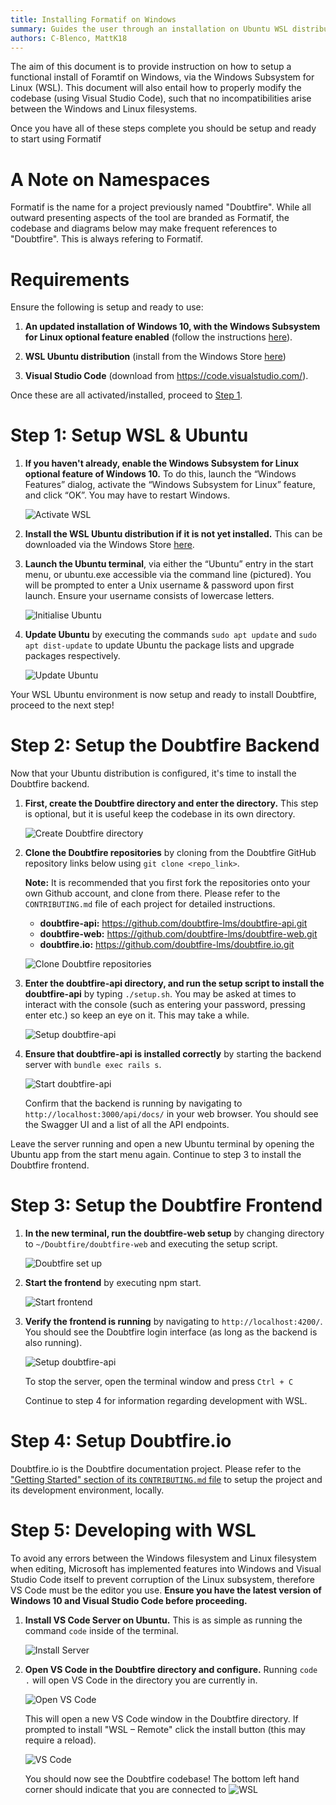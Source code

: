 ```yaml
---
title: Installing Formatif on Windows
summary: Guides the user through an installation on Ubuntu WSL distribution
authors: C-Blenco, MattK18
---
```


The aim of this document is to provide instruction on how to setup a functional install of Foramtif on Windows, via the
Windows Subsystem for Linux (WSL). This document will also entail how to properly modify the codebase (using Visual
Studio Code), such that no incompatibilities arise between the Windows and Linux filesystems.

Once you have all of these steps complete you should be setup and ready to start using Formatif

# A Note on Namespaces

Formatif is the name for a project previously named "Doubtfire". While all outward presenting aspects of the tool are branded as Formatif, the codebase and diagrams below may make frequent references to "Doubtfire". This is always refering to Formatif.

# Requirements

Ensure the following is setup and ready to use:

1. **An updated installation of Windows 10, with the Windows Subsystem for Linux optional feature enabled** (follow the
   instructions [here](https://docs.microsoft.com/en-us/windows/wsl/install-win10)).

1. **WSL Ubuntu distribution** (install from the Windows Store
   [here](https://www.microsoft.com/en-au/p/ubuntu/9nblggh4msv6))

1. **Visual Studio Code** (download from <https://code.visualstudio.com/>).

Once these are all activated/installed, proceed to [Step 1](./step-1).

# Step 1: Setup WSL & Ubuntu

1. **If you haven't already, enable the Windows Subsystem for Linux optional feature of Windows 10.** To do this, launch
   the “Windows Features” dialog, activate the “Windows Subsystem for Linux” feature, and click “OK”. You may have to
   restart Windows.

   ![Activate WSL](/guides/installation-windows/activate_wsl.png)

2. **Install the WSL Ubuntu distribution if it is not yet installed.** This can be downloaded via the Windows Store
   [here](https://www.microsoft.com/store/productId/9NBLGGH4MSV6).

3. **Launch the Ubuntu terminal**, via either the “Ubuntu” entry in the start menu, or ubuntu.exe accessible via the
   command line (pictured). You will be prompted to enter a Unix username & password upon first launch. Ensure your
   username consists of lowercase letters.

   ![Initialise Ubuntu](/guides/installation-windows/ubuntu_initial.png)

4. **Update Ubuntu** by executing the commands `sudo apt update` and `sudo apt dist-update` to update Ubuntu the package
   lists and upgrade packages respectively.

   ![Update Ubuntu](/guides/installation-windows/ubuntu_update.png)

Your WSL Ubuntu environment is now setup and ready to install Doubtfire, proceed to the next step!

# Step 2: Setup the Doubtfire Backend

Now that your Ubuntu distribution is configured, it's time to install the Doubtfire backend.

1.  **First, create the Doubtfire directory and enter the directory.** This step is optional, but it is useful keep the
    codebase in its own directory.

    ![Create Doubtfire directory](/guides/installation-windows/doubtfire_directory.png)

2.  **Clone the Doubtfire repositories** by cloning from the Doubtfire GitHub repository links below using
    `git clone <repo_link>`.

    **Note:** It is recommended that you first fork the repositories onto your own Github account, and clone from there.
    Please refer to the `CONTRIBUTING.md` file of each project for detailed instructions.

    - **doubtfire-api:** <https://github.com/doubtfire-lms/doubtfire-api.git>
    - **doubtfire-web:** <https://github.com/doubtfire-lms/doubtfire-web.git>
    - **doubtfire.io:** <https://github.com/doubtfire-lms/doubtfire.io.git>

    ![Clone Doubtfire repositories](/guides/installation-windows/doubtfire_clone.png)

3.  **Enter the doubtfire-api directory, and run the setup script to install the doubtfire-api** by typing `./setup.sh`.
    You may be asked at times to interact with the console (such as entering your password, pressing enter etc.) so keep
    an eye on it. This may take a while.

    ![Setup doubtfire-api](/guides/installation-windows/api_setup.png)

4.  **Ensure that doubtfire-api is installed correctly** by starting the backend server with `bundle exec rails s`.

    ![Start doubtfire-api](/guides/installation-windows/api_test.png)

    Confirm that the backend is running by navigating to `http://localhost:3000/api/docs/` in your web browser. You
    should see the Swagger UI and a list of all the API endpoints.

Leave the server running and open a new Ubuntu terminal by opening the Ubuntu app from the start menu again. Continue to
step 3 to install the Doubtfire frontend.

# Step 3: Setup the Doubtfire Frontend

1. **In the new terminal, run the doubtfire-web setup** by changing directory to `~/Doubtfire/doubtfire-web` and
   executing the setup script.

   ![Doubtfire set up](/guides/installation-windows/Doubtfire_one.png)

2. **Start the frontend** by executing npm start.

   ![Start frontend](/guides/installation-windows/doubtfire_two.png)

3. **Verify the frontend is running** by navigating to `http://localhost:4200/`. You should see the Doubtfire login
   interface (as long as the backend is also running).

   ![Setup doubtfire-api](/guides/installation-windows/doubtfire_three.png)

   To stop the server, open the terminal window and press `Ctrl + C`

   Continue to step 4 for information regarding development with WSL.

# Step 4: Setup Doubtfire.io

Doubtfire.io is the Doubtfire documentation project. Please refer to the
["Getting Started" section of its `CONTRIBUTING.md` file](https://github.com/doubtfire-lms/doubtfire.io/blob/master/CONTRIBUTING.md#getting-started)
to setup the project and its development environment, locally.

# Step 5: Developing with WSL

To avoid any errors between the Windows filesystem and Linux filesystem when editing, Microsoft has implemented features
into Windows and Visual Studio Code itself to prevent corruption of the Linux subsystem, therefore VS Code must be the
editor you use. **Ensure you have the latest version of Windows 10 and Visual Studio Code before proceeding.**

1. **Install VS Code Server on Ubuntu.** This is as simple as running the command `code` inside of the terminal.

   ![Install Server](/guides/installation-windows/doubtfire_four.png)

2. **Open VS Code in the Doubtfire directory and configure.** Running `code .` will open VS Code in the directory you
   are currently in.

   ![Open VS Code](/guides/installation-windows/doubtfire_five.png)

   This will open a new VS Code window in the Doubtfire directory. If prompted to install "WSL – Remote" click the
   install button (this may require a reload).

   ![VS Code](/guides/installation-windows/doubtfire_six.png)

   You should now see the Doubtfire codebase! The bottom left hand corner should indicate that you are connected to
   <img src="/guides/installation-windows/doubtfire_seven.png" alt="WSL" class="inline">
